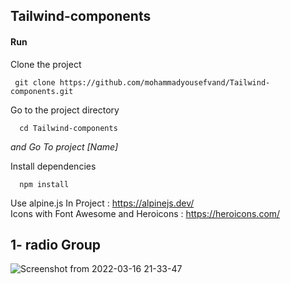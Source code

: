 ## Tailwind-components

#### Run

Clone the project

     git clone https://github.com/mohammadyousefvand/Tailwind-components.git

Go to the project directory

      cd Tailwind-components
*and Go To project [Name]*

Install dependencies

      npm install
      
Use alpine.js In Project : https://alpinejs.dev/
<br/>
Icons with Font Awesome and Heroicons : https://heroicons.com/

## 1- radio Group

![Screenshot from 2022-03-16 21-33-47](https://user-images.githubusercontent.com/91375726/158657737-8d2c632f-a8ba-4591-a042-9b5ca09f5dda.png)
